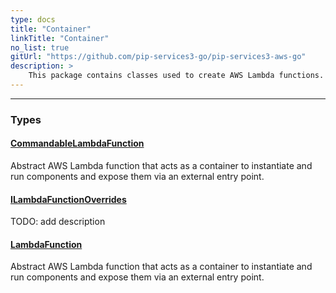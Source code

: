 ```yaml
---
type: docs
title: "Container"
linkTitle: "Container"
no_list: true
gitUrl: "https://github.com/pip-services3-go/pip-services3-aws-go"
description: >
    This package contains classes used to create AWS Lambda functions.
---
```

---

<div class="module-body"> 

### Types

#### [CommandableLambdaFunction](commandable_lambda_function)
Abstract AWS Lambda function that acts as a container to instantiate and run components and expose them via an external entry point.


#### [ILambdaFunctionOverrides](ilambda_function_overrides)
TODO: add description

#### [LambdaFunction](lambda_function)
Abstract AWS Lambda function that acts as a container to instantiate and run components and expose them via an external entry point.

</div>
